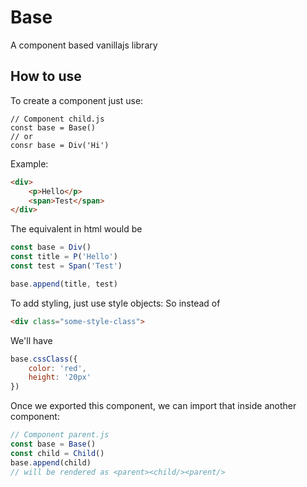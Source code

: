 
<!-- 1 -->
# Base
A component based vanillajs library

## How to use
To create a component just use:

	// Component child.js
    const base = Base()
    // or
    consr base = Div('Hi')

Example:
```html
<div>
    <p>Hello</p>
    <span>Test</span>
</div>
```
The equivalent in html would be
```javascript
const base = Div()
const title = P('Hello')
const test = Span('Test')

base.append(title, test)
```

To add styling, just use style objects:
So instead of
```html
<div class="some-style-class">
```
We'll have
```javascript
base.cssClass({
	color: 'red',
	height: '20px'
})
```

Once we exported this component, we can import that inside another component:
```javascript
// Component parent.js
const base = Base()
const child = Child()
base.append(child)
// will be rendered as <parent><child/><parent/>
```